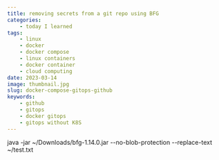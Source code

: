 ```yaml
---
title: removing secrets from a git repo using BFG
categories: 
    - today I learned
tags:
    - linux
    - docker
    - docker compose
    - linux containers
    - docker container
    - cloud computing
date: 2023-03-14
image: thumbnail.jpg
slug: docker-compose-gitops-github
keywords: 
    - github 
    - gitops
    - docker gitops
    - gitops without K8S
---
```


java -jar ~/Downloads/bfg-1.14.0.jar --no-blob-protection --replace-text ~/test.txt

